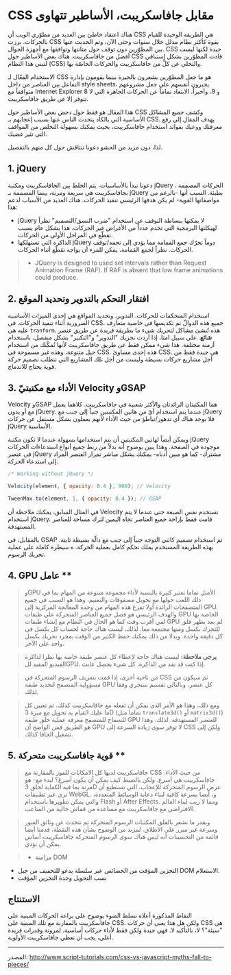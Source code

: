 # CSS مقابل جافاسكريبت، الأساطير تتهاوى

هناك اعتقاد خاطئ بين العديد من مطوّري الويب أن CSS هي الطريقة الوحيدة للقيام بالحركات. برزت CSS بقوة كأكثر نظام مدلل خلال سنوات وحتى الآن، وتم الحديث عنها بين المطوّرين دون توقف حول متانتها وتوافقها مع أجهزة الجوال. CSS جيدة لكنها ليست أفضل من جافاسكريبت. هناك بعض الأساطير حول CSS قادت المطوّرين بشكل استباقي لتبني هذا النظام (CSS) والتخلي عن كلٍّ من جافاسكريبت والحركات الخاصّة بها.

الاستخدام الفعّال لـ CSS هو ما جعل المطوّرين يشعرون بالحيرة بينما يقومون بإدارة التفاعل بين العناصر من داخل style sheets، يجبرون أنفسهم على جعل مشروعهم متوافقاً مع Internet Explorer 8 و 9، وأخيراً، الابتعاد تماماً عن الحركات الجاهزة التي لا تتوفر إلا عن طريق جافاسكريبت.

هذا المقال هو فقط حول دحض بعض الأساطير حول CSS وكشف جميع المشاكل الأساسية التي بالكاد يتحدث الناس عنها بسبب إعجابهم بـ CSS. يهدف المقال إلى رفع معرفتك ووعيك بفوائد استخدام جافاسكريبت، بحيث يمكنك بسهولة التخلص من المواقف التي تثير غضبك.

لذا، دون مزيد من الحشو دعونا تنتاقش حول كل منهم بالتفصيل.

## 1. jQuery

دعونا نبدأ بالأساسيات، يتم الخلط بين الجافاسكريبت ومكتبة jQuery . الحركات المصممة بجافاسكريبت هي سريعة ومرنة، بينما المصممة بـ jQuery بطيئة. السبب أنها -بالرغم من مواصفاتها القوية- لم يكن هدفها الرئيسي تنفيذ الحركات. هناك العديد من الأسباب لدعم هذا:

- jQuery لا يمكنها ببساطة التوقف عن استخدام "ضرب النسق/التصميم" نظراً لهيكلتها البرمجية التي تخدم عدداً من الأغراض غير الحركات. هذا بشكل عام يسبب تقطّع في المراحل الأولى من الحركات.
- الذاكرة التي تستهلكها jQuery دوماً تحرّك جمع القمامة مما يؤدي إلى تجمد/توقف الحركات. نظراً لجمع القمامة، يمكن للمرء أن يواجه تقطّع أثناء الحركات.
> - JQuery is designed to used set intervals rather than Request Animation Frame (RAF). If RAF is absent that low frame animations could produce.

## 2. افتقار التحكم بالتدوير وتحديد الموقع

استخدام المتحكمات للحركات، التدوير، وتحديد المواقع هي إحدى الميزات الأساسية الضرورية أثناء تنفيذ الحركات. في CSS، جميع هذه الدوالّ تم تكديسها في خاصية متعارف عليه هي `tranform`. هذه تُنشئ مشاكل لتحريك شيء ما بطريقة فريدة عن طريق عنصر **شائع**. على سبيل امثا، إذا أردت تحريك "التدوير" و"التكبير" بشكل منفصل، باستخدام أزمنة مختلفة. هذا شيء ممكن فقط عن طريق جافاسكريبت ﻷنها تُمكّنك من استخدام حيل متنوعة، وهذه غير مسموحة في CSS. هذه إحدى مساوئ CSS. هي جيدة فقط من أجل مشاريع حركات بسيطة وليست من أجل تلك المشاريع التي تتطلب تصميم حركة قوية يحتاج للاندماج.


## 3. الأداء مع مكتبتيّ Velocity وGSAP

Velocity وGSAP هما المكتبتان الرائدتان والأكثر شعبية في جافاسكريبت. كلاهما يعمل مع أو بدون jQuery. عندما يتم استخدام أيّ من هاتين المكتبتين جنباً إلى جنب مع jQuery فلا يوجد هناك أي تدهور/تباطؤ من حيث الأداء لأنهم يعملون بشكل مستقل عن حركات jQuery الأساسية.

ويمكن أيضاً لهاتين المكتبتين أن يتم استخدامها بسهولة عندما لا تكون مكتبة jQuery موجودة في الصفحة. وهذا يبين بوضوح أنه بدلاً من ربط جميع أنواع استدعاءات الحركات في عنصر jQuery مشترك- كما هو مبين أدناه- يمكنك بشكل مباشر تمرار العنصر المراد إلى استدعاء الحركة.

```javascript
/* Working without jQuery */

Velocity(element, { opacity: 0.4 }, 900); // Velocity

TweenMax.to(element, 1, { opacity: 0.4 }); // GSAP
```

في المثال السابق، يمكنك ملاحظة أن Velocity تستخدم نفس الصيغة حتى عندما لا يتم استخدام jQuery. قامت فقط بإزاحة جميع العناصر تجاه اليمين لترك مساحة للعناصر المستهدفة.

بالمقابل، في GSAP تم استخدام تصميم كائني التوجه جنباً إلى جنب مع دالّة بسيطة ثابتة. بهذه الطريقة المستخدم يملك تحكم كامل بعملية الحركة.
ه سيطرة كاملة على عملية تحريك الرسوم.

## 4. GPU عامل **

> وGPU الأمثل تماما تعتبر كبيرة بالنسبة لأداء مجموعة متنوعة من المهام بما في ذلك اللعب حولها مع تحويل مصفوفات والتعتيم، وهذا هو السبب في جميع المتصفحات الرائدة أولا تفرغ هذه المهام من وحدة المعالجة المركزية إلى GPU. والهدف الرئيسي هو فصل جميع العناصر المتحركة على طبقات GPU الخاصة بها لفي أقرب وقت كما هو الحال في النظام مع إنشاء طبقات GPU لم يعد يظهر قلق للتحرك بكسل ومنها مجتمعة معا. لذلك، ليست هناك حاجة لحساب كل بكسل في كل دقيقة واحدة. وبدلا من ذلك يمكنك حفظ الكثير من الوقت بمجرد تحريك بكسل واحد على الآخر.

> **يرجى ملاحظة:** ليست هناك حاجة لإعطاء كل عنصر طبقة خاصة بها نظرا لذاكرة الفيديو المقيد للGPU. إذا كنت قد نفد من الذاكرة، كل شيء يحصل عابث.

> من ناحية أخرى، إذا قمت بتعريف الرسوم المتحركة في CSS ثم سيكون من مسؤولية المتصفح لتحديد طبقة GPU كل عنصر، وبالتالي تقسيم ستجري وفقا لذلك.

> ومع ذلك، وهذا هو الأمر الذي يمكن أن تفعله مع جافاسكريبت كذلك. تم تعيين كل ما عليك القيام به تحويل مع ميزة 3D (تماما مثل `translate3d()` أو `matrix3d​​()`) للسماح للمتصفح معرفة عملية خلق طبقة GPU للعنصر المستهدفة. لذلك، وهذا هو الطريق فمن الواضح أن GPU لا توفر سوى زيادة السرعة إلى CSS ولكن إلى تشغيل الجافا كذلك.

## 5. قوية جافاسكريبت متحركة **

> جافاسكريبت لديها كل الامكانات للفوز بالمقارنة مع CSS من حيث الأداء. جافاسكريبت هي أسرع. ولكن بالضبط كيف يمكن أن يكون أسرع؟ لبدء مع- هو مرنة بما فيه الكفاية لخلق 3D عرض الرسوم المتحركة للإعجاب، التي تستطيع أن ترى عبر تطبيقات WebGL. و، أيضا بسرعة كافية لبناء دعابة الوسائط المتعددة، والتي يمكن تطويرها باستخدام Flash أو After Effects. ومما لا ريب لبناء العالم الافتراضي مع جافاسكريبت مع مساعدة من قماش خالية من المتاعب.

> وبقدر ما نشعر بالقلق المكتبات الرسوم المتحركة ثم نتحدث عن وثائق العبور وسرعة غير مبرر على الاطلاق. لمزيد من الوضوح بشأن هذه النقطة، قدمنا ​​أيضا قائمة من التحسينات أنه ليس هناك سوى الرسوم المتحركة جافاسكريبت أساس يمكن أن تؤدي.

>- مزامنة DOM
- التخزين المؤقت من الخصائص عبر سلسلة يدعو للتخفيف من جيل DOM الاستعلام.
- نسب التحويل وحدة التخزين المؤقت

## الاستنتاج

النقاط المذكورة أعلاه تسلط الضوء بوضوح على براعة الحركات المبنية على جافاسكريبت بالمقارنة مع تلك المبنية على CSS. ولكن هل هذا يعني أن حركات CSS هي "سيئة"؟ لا، بالتأكيد لا. فهي جيدة ولكن فقط لأداء حركات أساسية. لمرونة وقدرات فريدة أعلى، يجب أن تعطي جافاسكريبت الأولوية.

----

المصدر: 
http://www.script-tutorials.com/css-vs-javascript-myths-fall-to-pieces/